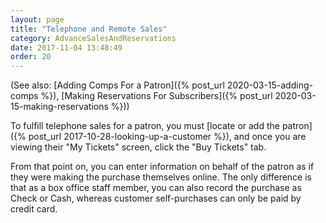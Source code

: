 ```yaml
---
layout: page
title: "Telephone and Remote Sales"
category: AdvanceSalesAndReservations
date: 2017-11-04 13:48:49
order: 20
---
```


(See also: 
[Adding Comps For a Patron]({% post_url 2020-03-15-adding-comps %}), 
[Making Reservations For Subscribers]({% post_url 2020-03-15-making-reservations %}))

To fulfill telephone sales for a patron, you must [locate or add the
patron]({% post_url 2017-10-28-looking-up-a-customer %}), and once you
are viewing their "My Tickets" screen, click the "Buy Tickets" tab.

From that point on, you can enter information on behalf of the patron
as if they were making the purchase themselves online.  The only
difference is that as a box office staff member, you can also record
the purchase as Check or Cash, whereas customer self-purchases can
only be paid by credit card.
